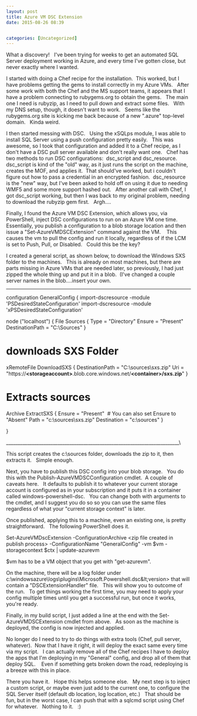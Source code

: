 ```yaml
---
layout: post
title: Azure VM DSC Extension
date: 2015-08-26 08:39


categories: [Uncategorized]
---
```

What a discovery!   I've been trying for weeks to get an automated SQL Server deployment working in Azure, and every time I've gotten close, but never exactly where I wanted.

I started with doing a Chef recipe for the installation.  This worked, but I have problems getting the gems to install correctly in my Azure VMs.   After some work with both the Chef and the MS support teams, it appears that I have a problem connecting to rubygems.org to obtain the gems.   The main one I need is rubyzip, as I need to pull down and extract some files.   With my DNS setup, though, it doesn't want to work.   Seems like the rubygems.org site is kicking me back because of a new ".azure" top-level domain.   Kinda weird.

I then started messing with DSC.   Using the xSQLps module, I was able to install SQL Server using a push configuration pretty easily.   This was awesome, so I took that configuration and added it to a Chef recipe, as I don't have a DSC pull server available and don't really want one.   Chef has two methods to run DSC configurations:  dsc_script and dsc_resource.   dsc_script is kind of the "old" way, as it just runs the script on the machine, creates the MOF, and applies it.  That should've worked, but i couldn't figure out how to pass a credential in an encrypted fashion.  dsc_resource is the "new" way, but I've been asked to hold off on using it due to needing WMF5 and some more support hashed out.   After another call with Chef, I got dsc_script working, but then I was back to my original problem, needing to download the rubyzip gem first.   Argh....

Finally, I found the Azure VM DSC Extension, which allows you, via PowerShell, inject DSC configurations to run on an Azure VM one time.   Essentially, you publish a configuration to a blob storage location and then issue a "Set-AzureVMDSCExtension" command against the VM.    This causes the vm to pull the config and run it locally, regardless of if the LCM is set to Push, Pull, or Disabled.   Could this be the key?

I created a general script, as shown below, to download the Windows SXS folder to the machines.   This is already on most machines, but there are parts missing in Azure VMs that are needed later, so previously, I had just zipped the whole thing up and put it in a blob.  (I've changed a couple server names in the blob....insert your own.

--------------------------------------------------------------------

configuration GeneralConfig
{
import-dscresource -module 'PSDesiredStateConfiguration'
import-dscresource -module 'xPSDesiredStateConfiguration'

node ("localhost")
{
File Sources
{
Type = "Directory"
Ensure = "Present"
DestinationPath = "C:\Sources"
}

# downloads SXS Folder
xRemoteFile DownloadSXS
{
DestinationPath = "C:\sources\sxs.zip"
Uri = "https://<strong>&lt;storageaccount&gt;</strong>.blob.core.windows.net/<strong>&lt;container&gt;/sxs.zip</strong>"
}

# Extracts sources
Archive ExtractSXS
{
Ensure = "Present"  # You can also set Ensure to "Absent"
Path = "c:\sources\sxs.zip"
Destination = "c:\sources"
}

}

__________________________________________________________________________\

This script creates the c:\sources folder, downloads the zip to it, then extracts it.   Simple enough.

Next, you have to publish this DSC config into your blob storage.   You do this with the Publish-AzureVMDSCConfiguration cmdlet.  A couple of caveats here.   It defaults to publish it to whatever your current storage account is configured as in your subscription and it puts it in a container called windows-powershell-dsc.   You can change both with arguments to the cmdlet, and I suggest you do so so you can use the same files regardless of what your "current storage context" is later.

Once published, applying this to a machine, even an existing one, is pretty straightforward.   The following PowerShell does it.

Set-AzureVMDscExtension -ConfigurationArchive &lt;zip file created in publish process&gt; -ConfigurationName "GeneralConfig" -vm $vm -storagecontext $ctx | update-azurevm

$vm has to be a VM object that you get with "get-azurevm".

On the machine, there will be a log folder under c:\windowsazure\logs\plugins\Microsoft.Powershell.dsc\&lt;version&gt; that will contain a "DSCExtensionHandler" file.   This will show you to outcome of the run.   To get things working the first time, you may need to apply your config multiple times until you get a successful run, but once it works, you're ready.

Finally, in my build script, I just added a line at the end with the Set-AzureVMDSCExtension cmdlet from above.   As soon as the machine is deployed, the config is now injected and applied.

No longer do I need to try to do things with extra tools (Chef, pull server, whatever).  Now that I have it right, it will deploy the exact same every time via my script.   I can actually remove all of the Chef recipes I have to deploy the apps that I'm deploying in my "General" config, and drop all of them that deploy SQL.    Even if something gets broken down the road, redeploying is a breeze with this in place.

There you have it.   Hope this helps someone else.   My next step is to inject a custom script, or maybe even just add to the current one, to configure the SQL Server itself (default db location, log location, etc.)   That should be fun, but in the worst case, I can push that with a sqlcmd script using Chef for whatever.   Nothing to it.   :)
